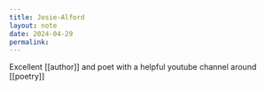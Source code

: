 ```yaml
---
title: Josie-Alford
layout: note
date: 2024-04-29
permalink:
---
```

Excellent [[author]] and poet with a helpful youtube channel around [[poetry]]
